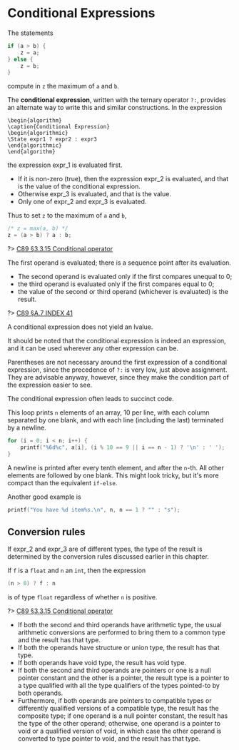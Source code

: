 # Conditional Expressions

The statements

```c
if (a > b) {
    z = a;
} else {
    z = b;
}
```

compute in `z` the maximum of `a` and `b`.

The **conditional expression**, written with the ternary operator `?:`, provides an alternate way to write this and similar constructions. In the expression

```algorithm
\begin{algorithm}
\caption{Conditional Expression}
\begin{algorithmic}
\State expr1 ? expr2 : expr3
\end{algorithmic}
\end{algorithm}
```

the expression $\text{expr_1}$ is evaluated first.

- If it is non-zero (true), then the expression $\text{expr_2}$ is evaluated, and that is the value of the conditional expression.
- Otherwise $\text{expr_3}$ is evaluated, and that is the value.
- Only one of $\text{expr_2}$ and $\text{expr_3}$ is evaluated.

Thus to set `z` to the maximum of `a` and `b`,

```c
/* z = max(a, b) */
z = (a > b) ? a : b;
```

<div class="alert-note">

?> [C89 &sect;3.3.15 Conditional operator][]

The first operand is evaluated; there is a sequence point after its evaluation.

- The second operand is evaluated only if the first compares unequal to 0;
- the third operand is evaluated only if the first compares equal to 0;
- the value of the second or third operand (whichever is evaluated) is the result.

[C89 &sect;3.3.15 Conditional operator]: https://port70.net/~nsz/c/c89/c89-draft.html#3.3.15

</div>

<div class="alert-note">

?> [C89 &sect;A.7 INDEX 41][]

A conditional expression does not yield an lvalue.

[C89 &sect;A.7 INDEX 41]: https://port70.net/~nsz/c/c89/c89-draft.html#41

</div>

It should be noted that the conditional expression is indeed an expression, and it can be used wherever any other expression can be.

Parentheses are not necessary around the first expression of a conditional expression, since the precedence of `?:` is very low, just above assignment. They are advisable anyway, however, since they make the condition part of the expression easier to see.

The conditional expression often leads to succinct code.

<div class="alert-example">

This loop prints `n` elements of an array, 10 per line, with each column separated by one blank, and with each line (including the last) terminated by a newline.

```c
for (i = 0; i < n; i++) {
    printf("%6d%c", a[i], (i % 10 == 9 || i == n - 1) ? '\n' : ' ');
}
```

A newline is printed after every tenth element, and after the `n`-th. All other elements are followed by one blank. This might look tricky, but it's more compact than the equivalent `if-else`.

</div>

<div class="alert-example">

Another good example is

```c
printf("You have %d item%s.\n", n, n == 1 ? "" : "s");
```

</div>

## Conversion rules

If $\text{expr_2}$ and $\text{expr_3}$ are of different types, the type of the result is determined by the conversion rules discussed earlier in this chapter.

<div class="alert-example">

If `f` is a `float` and `n` an `int`, then the expression

```c
(n > 0) ? f : n
```

is of type `float` regardless of whether `n` is positive.

</div>

<div class="alert-note">

?> [C89 &sect;3.3.15 Conditional operator][]

- If both the second and third operands have arithmetic type, the usual arithmetic conversions are performed to bring them to a common type and the result has that type.
- If both the operands have structure or union type, the result has that type.
- If both operands have void type, the result has void type.
- If both the second and third operands are pointers or one is a null pointer constant and the other is a pointer, the result type is a pointer to a type qualified with all the type qualifiers of the types pointed-to by both operands.
- Furthermore, if both operands are pointers to compatible types or differently qualified versions of a compatible type, the result has the composite type; if one operand is a null pointer constant, the result has the type of the other operand; otherwise, one operand is a pointer to void or a qualified version of void, in which case the other operand is converted to type pointer to void, and the result has that type.

</div>
